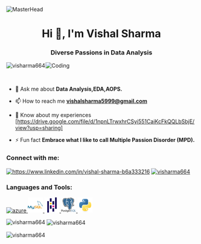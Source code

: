 ![MasterHead](https://wallpapercave.com/wp/wp10207895.jpg)
<h1 align="center">Hi 👋, I'm Vishal Sharma</h1>
<h3 align="center">Diverse Passions in Data Analysis</h3>
<img align="right" alt="Coding" width="400" src="https://erkunal.in/_nuxt/img/about-dev.d3b6fdf.gif">


<p align="left"> <img src="https://komarev.com/ghpvc/?username=visharma664&label=Profile%20views&color=0e75b6&style=flat" alt="visharma664" /> </p>

<p align="left"> <a href="https://twitter.com/" target="blank"><img src="https://img.shields.io/twitter/follow/?logo=twitter&style=for-the-badge" alt="" /></a> </p>

- 💬 Ask me about **Data Analysis,EDA,AOPS.**

- 📫 How to reach me **vishalsharma5999@gmail.com**

- 📄 Know about my experiences [https://drive.google.com/file/d/1npnLTrwxhrCSyi551CaiKcFkQQLbSbjE/view?usp=sharing]

- ⚡ Fun fact **Embrace what I like to call Multiple Passion Disorder (MPD).**

<h3 align="left">Connect with me:</h3>
<p align="left">
<a href="https://linkedin.com/in/https://www.linkedin.com/in/vishal-sharma-b6a333216" target="blank"><img align="center" src="https://raw.githubusercontent.com/rahuldkjain/github-profile-readme-generator/master/src/images/icons/Social/linked-in-alt.svg" alt="https://www.linkedin.com/in/vishal-sharma-b6a333216" height="30" width="40" /></a>
<a href="https://instagram.com/visharma664" target="blank"><img align="center" src="https://raw.githubusercontent.com/rahuldkjain/github-profile-readme-generator/master/src/images/icons/Social/instagram.svg" alt="visharma664" height="30" width="40" /></a>
</p>

<h3 align="left">Languages and Tools:</h3>
<p align="left"> <a href="https://azure.microsoft.com/en-in/" target="_blank" rel="noreferrer"> <img src="https://www.vectorlogo.zone/logos/microsoft_azure/microsoft_azure-icon.svg" alt="azure" width="40" height="40"/> </a> <a href="https://www.mysql.com/" target="_blank" rel="noreferrer"> <img src="https://raw.githubusercontent.com/devicons/devicon/master/icons/mysql/mysql-original-wordmark.svg" alt="mysql" width="40" height="40"/> </a> <a href="https://pandas.pydata.org/" target="_blank" rel="noreferrer"> <img src="https://raw.githubusercontent.com/devicons/devicon/2ae2a900d2f041da66e950e4d48052658d850630/icons/pandas/pandas-original.svg" alt="pandas" width="40" height="40"/> </a> <a href="https://www.postgresql.org" target="_blank" rel="noreferrer"> <img src="https://raw.githubusercontent.com/devicons/devicon/master/icons/postgresql/postgresql-original-wordmark.svg" alt="postgresql" width="40" height="40"/> </a> <a href="https://www.python.org" target="_blank" rel="noreferrer"> <img src="https://raw.githubusercontent.com/devicons/devicon/master/icons/python/python-original.svg" alt="python" width="40" height="40"/> </a> </p>

<p><img align="left" src="https://github-readme-stats.vercel.app/api/top-langs?username=visharma664&show_icons=true&locale=en&layout=compact" alt="visharma664" /></p>

<p>&nbsp;<img align="center" src="https://github-readme-stats.vercel.app/api?username=visharma664&show_icons=true&locale=en" alt="visharma664" /></p>

<p><img align="center" src="https://github-readme-streak-stats.herokuapp.com/?user=visharma664&" alt="visharma664" /></p>
